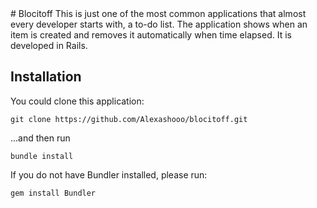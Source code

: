 <snippet>
  <content>
# Blocitoff
This is just one of the most common applications that almost every developer starts with, a to-do list.
The application shows when an item is created and removes it automatically when time elapsed. It is developed in Rails.


## Installation
You could clone this application:
```
git clone https://github.com/Alexashooo/blocitoff.git
```
...and then run
```
bundle install
```
If you do not have Bundler installed, please run:
```
gem install Bundler
```




  </content>

</snippet>
